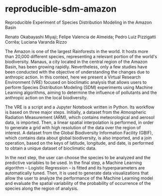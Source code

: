 # reproducible-sdm-amazon
Reproducible Experiment of Species Distribution Modeling in the Amazon Basin

Renato Okabayashi Miyaji; Felipe Valencia de Almeida; Pedro Luiz Pizzigatti Corrêa; Luciana Varanda Rizzo

The Amazon is one of the largest Rainforests in the world. It hosts more than 20,000 different species, representing a relevant portion of the world's biodiversity. Manaus, a city located in the central region of the Amazon Basin, has been growing rapidly. Nevertheless, only a few studies have been conducted with the objective of understanding the changes due to anthropic action. In this context, here we present a Virtual Research Environment (VRE) focused on bioclimatic analysis that allows users to perform Species Distribution Modeling (SDM) experiments using Machine Learning algorithms, aiming to determine the influence of pollutants and the anthropic action on the local biodiversity.

The VRE is a script and a Jupyter Notebook written in Python. Its workflow is based on three major steps. Initially, a dataset from the Atmospheric Radiation Measurement (ARM), which contains meteorological and aerosol data, is imported. Then, a linear spatial interpolation is performed, in order to generate a grid with high resolution of the data over the region of interest. A dataset from the Global Biodiversity Information Facility (GBIF), which contains data about global biodiversity, is also imported, and a join operation, based on the keys of latitude, longitude, and date, is performed to obtain a unique dataset of bioclimatic data. 

In the next step, the user can choose the species to be analyzed and the predictive variables to be used. In the final step, a Machine Learning algorithm – Logistic Regression – is fitted and its hyperparameters are automatically tuned. Then, it is used to generate data visualizations that allow the user to analyze the performance of the Machine Learning model and evaluate the spatial variability of the probability of occurrence of the species along the region of analysis.
